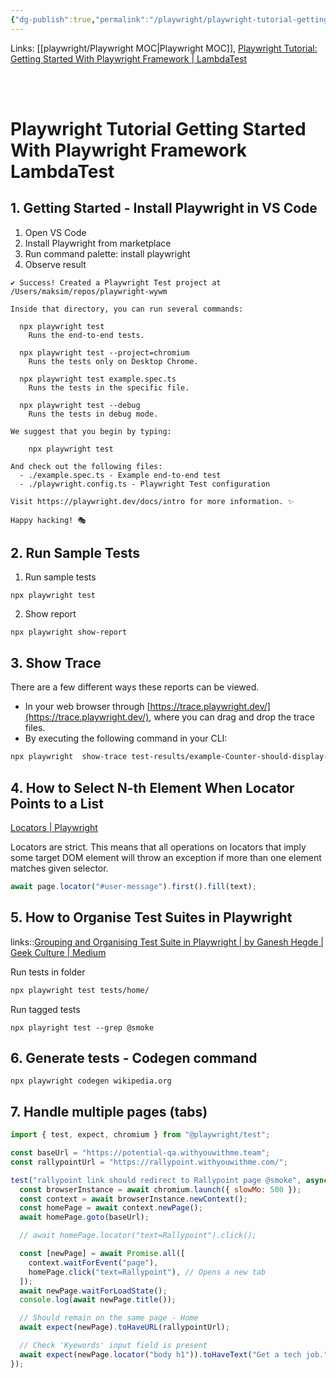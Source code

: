```yaml
---
{"dg-publish":true,"permalink":"/playwright/playwright-tutorial-getting-started-with-playwright-framework-lambda-test/","tags":["playwright"]}
---
```



Links: [[playwright/Playwright MOC\|Playwright MOC]], [Playwright Tutorial: Getting Started With Playwright Framework | LambdaTest](https://www.lambdatest.com/blog/playwright-framework/)

<br ><br >

# Playwright Tutorial Getting Started With Playwright Framework LambdaTest

## 1. Getting Started - Install Playwright in VS Code

1. Open VS Code
2. Install Playwright from marketplace 
3. Run command palette: install playwright
4. Observe result 

```Shell
✔ Success! Created a Playwright Test project at /Users/maksim/repos/playwright-wywm

Inside that directory, you can run several commands:

  npx playwright test
    Runs the end-to-end tests.

  npx playwright test --project=chromium
    Runs the tests only on Desktop Chrome.

  npx playwright test example.spec.ts
    Runs the tests in the specific file.

  npx playwright test --debug
    Runs the tests in debug mode.

We suggest that you begin by typing:

    npx playwright test

And check out the following files:
  - ./example.spec.ts - Example end-to-end test
  - ./playwright.config.ts - Playwright Test configuration

Visit https://playwright.dev/docs/intro for more information. ✨

Happy hacking! 🎭
```

## 2. Run Sample Tests

1. Run sample tests 

```Shell
npx playwright test
```

2. Show report

```Shell
npx playwright show-report
```

## 3. Show Trace

There are a few different ways these reports can be viewed.

- In your web browser through [https://trace.playwright.dev/](https://trace.playwright.dev/), where you can drag and drop the trace files.
- By executing the following command in your CLI:

```bash
npx playwright  show-trace test-results/example-Counter-should-display-the-current-number-of-todo-items-firefox/trace.zip
```

## 4. How to Select N-th Element When Locator Points to a List

[Locators | Playwright](https://playwright.dev/docs/locators#strictness)

Locators are strict. This means that all operations on locators that imply some target DOM element will throw an exception if more than one element matches given selector.

```js
await page.locator("#user-message").first().fill(text);
```

## 5. How to Organise Test Suites in Playwright

links::[Grouping and Organising Test Suite in Playwright | by Ganesh Hegde | Geek Culture | Medium](https://medium.com/geekculture/grouping-and-organising-test-suite-in-playwright-dccf2c55d776)

Run tests in folder

```bash
npx playwright test tests/home/
```

Run tagged tests

```shell
npx playright test --grep @smoke
```



## 6. Generate tests - Codegen command

```shell
npx playwright codegen wikipedia.org
```



## 7. Handle multiple pages (tabs)


```javascript
import { test, expect, chromium } from "@playwright/test";

const baseUrl = "https://potential-qa.withyouwithme.team";
const rallypointUrl = "https://rallypoint.withyouwithme.com/";

test("rallypoint link should redirect to Rallypoint page @smoke", async ({browser}) => {
  const browserInstance = await chromium.launch({ slowMo: 500 });
  const context = await browserInstance.newContext();
  const homePage = await context.newPage();
  await homePage.goto(baseUrl);

  // await homePage.locator("text=Rallypoint").click();

  const [newPage] = await Promise.all([
    context.waitForEvent("page"),
    homePage.click("text=Rallypoint"), // Opens a new tab
  ]);
  await newPage.waitForLoadState();
  console.log(await newPage.title());

  // Should remain on the same page - Home
  await expect(newPage).toHaveURL(rallypointUrl);

  // Check 'Kyewords' input field is present
  await expect(newPage.locator("body h1")).toHaveText("Get a tech job.");
});

```
